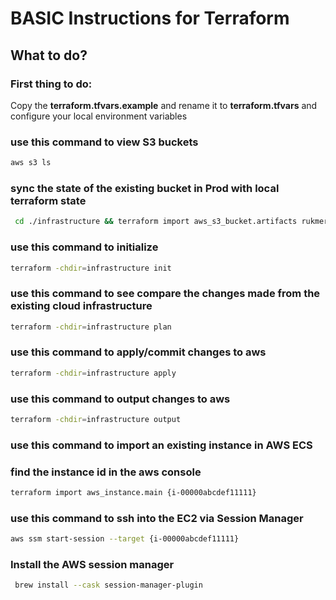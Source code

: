 # BASIC Instructions for Terraform

## What to do?

### First thing to do:
Copy the **terraform.tfvars.example** and rename it to **terraform.tfvars** and configure your local environment variables

### use this command to view S3 buckets
```bash
aws s3 ls
```

### sync the state of the existing bucket in Prod with local terraform state
```bash
 cd ./infrastructure && terraform import aws_s3_bucket.artifacts rukmer-commons-artifacts-prod
 ```

### use this command to initialize 
```bash
terraform -chdir=infrastructure init
```

### use this command to see compare the changes made from the existing cloud infrastructure
```bash
terraform -chdir=infrastructure plan
```

### use this command to apply/commit changes to aws
```bash
terraform -chdir=infrastructure apply
```

### use this command to output changes to aws
```bash
terraform -chdir=infrastructure output
```

### use this command to import an existing instance in AWS ECS
### find the instance id in the aws console
```bash
terraform import aws_instance.main {i-00000abcdef11111}
```

### use this command to ssh into the EC2 via Session Manager
```bash
aws ssm start-session --target {i-00000abcdef11111}
```

### Install the AWS session manager 
```bash
 brew install --cask session-manager-plugin
```

